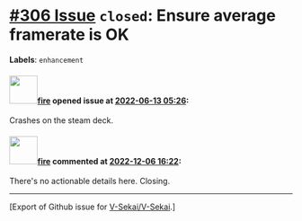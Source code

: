 # [\#306 Issue](https://github.com/V-Sekai/V-Sekai/issues/306) `closed`: Ensure average framerate is OK
**Labels**: `enhancement`


#### <img src="https://avatars.githubusercontent.com/u/32321?u=c2e06a3d2b49a467aa907e54aa259516440267cc&v=4" width="50">[fire](https://github.com/fire) opened issue at [2022-06-13 05:26](https://github.com/V-Sekai/V-Sekai/issues/306):

Crashes on the steam deck.

#### <img src="https://avatars.githubusercontent.com/u/32321?u=c2e06a3d2b49a467aa907e54aa259516440267cc&v=4" width="50">[fire](https://github.com/fire) commented at [2022-12-06 16:22](https://github.com/V-Sekai/V-Sekai/issues/306#issuecomment-1339629202):

There's no actionable details here. Closing.


-------------------------------------------------------------------------------



[Export of Github issue for [V-Sekai/V-Sekai](https://github.com/V-Sekai/V-Sekai).]
